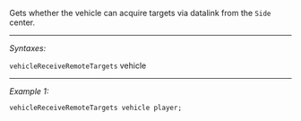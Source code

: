 Gets whether the vehicle can acquire targets via datalink from the `Side` center.


---
*Syntaxes:*

`vehicleReceiveRemoteTargets` vehicle

---
*Example 1:*

```sqf
vehicleReceiveRemoteTargets vehicle player;
```